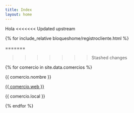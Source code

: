 ```yaml
---
title: Index
layout: home
---
```


Hola
<<<<<<< Updated upstream

<div>
{% for include_relative bloqueshome/registrocliente.html %}
</div>


=======
>>>>>>> Stashed changes
<div>
    {% for comercio in site.data.comercios %}
    <div class="{{ comercio.categoria }}">
        <p> {{ comercio.nombre }} </p>
        <a href="{{ comercio.web }}">
          {{ comercio.web }}
        </a>
        <p> {{ comercio.local }}</p>
</div>
    {% endfor %}
    </div>

